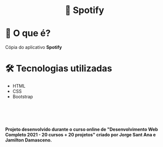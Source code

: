 <h1 align="center">
 🎵 Spotify
</h1>


# 📌 O que é? 

Cópia do aplicativo **Spotify**


# 🛠 Tecnologias utilizadas 

* HTML
* CSS
* Bootstrap

<br></br>

#
**Projeto desenvolvido durante o curso online de "Desenvolvimento Web Completo 2021 - 20 cursos + 20 projetos" criado por Jorge Sant Ana e Jamilton Damasceno.**
